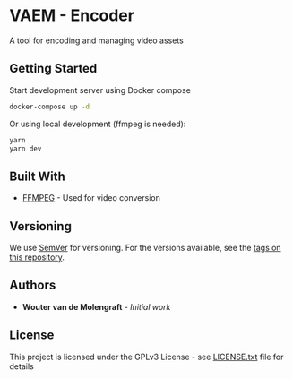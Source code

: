 # VAEM - Encoder

A tool for encoding and managing video assets 

## Getting Started

Start development server using Docker compose
```bash
docker-compose up -d
```

Or using local development (ffmpeg is needed):
```bash
yarn
yarn dev
```

## Built With

* [FFMPEG](http://ffmpeg.org/) - Used for video conversion

## Versioning

We use [SemVer](http://semver.org/) for versioning. For the versions available, see the [tags on this repository](https://github.com/your/project/tags). 

## Authors

* **Wouter van de Molengraft** - *Initial work*

## License

This project is licensed under the GPLv3 License - see [LICENSE.txt](LICENSE.txt) file for details
